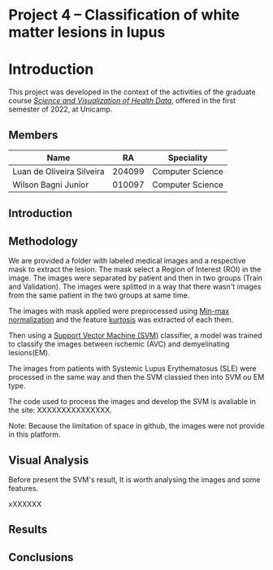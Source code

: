 # Project 4 – Classification of white matter lesions in lupus

# Introduction

This project was developed in the context of the activities of the graduate course [_Science and Visualization of Health Data_](https://ds4h.org/), offered in the first semester of 2022, at Unicamp.

## Members

<div align="center">
  
Name | RA | Speciality
---|---|---
Luan de Oliveira Silveira | 204099 | Computer Science
Wilson Bagni Junior | 010097 | Computer Science
  
</div>

## Introduction

## Methodology 

We are provided a folder with labeled medical images and a respective mask to extract the lesion. The mask select a Region of Interest (ROI) in the image.
The images were separated by patient and then in two groups (Train and Validation). The images were splitted in a way that there wasn't images from the same patient in the two groups at same time.

The images with mask applied were preprocessed using [Min-max normalization](https://en.wikipedia.org/wiki/Feature_scaling#Rescaling_(min-max_normalization)) and the feature [kurtosis](https://en.wikipedia.org/wiki/Kurtosis) was extracted of each them.

Then using a [Support Vector Machine (SVM)](https://en.wikipedia.org/wiki/Support-vector_machine) classifier, a model was trained to classify the images between ischemic (AVC) and demyelinating lesions(EM).

The images from patients with Systemic Lupus Erythematosus (SLE) were processed in the same way and then the SVM classied then into SVM ou EM type.

The code used to process the images and develop the SVM is avaliable in the site: XXXXXXXXXXXXXXX. 

Note: Because the limitation of space in github, the images were not provide in this platform.


## Visual Analysis 

Before present the SVM's result, It is worth analysing the images and some features.

xXXXXXX

## Results


## Conclusions




